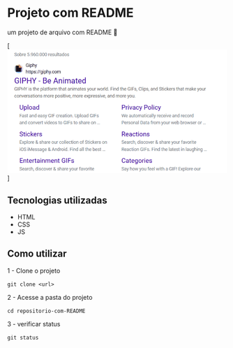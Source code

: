 # Projeto com README
um projeto de arquivo com README
🎯

[<img src="./tela.gif" alt="gif da tela inicial do projeto README">]

## Tecnologias utilizadas
 - HTML
 - CSS
 - JS

 ## Como utilizar

 1 - Clone o projeto
 ```
 git clone <url>
 ```

 2 - Acesse a pasta do projeto
 ```
 cd repositorio-com-README
 ```
 3 - verificar status
 ```
 git status
 ```